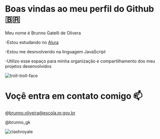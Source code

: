 # **Boas vindas ao meu perfil do Github** 🇧🇷

Meu nome é Brunno Gatelli de Olivera

-Estou estudando no [Alura](https://www.alura.com.br)

-Estou me desnvolvendo na linguagem JavaScript

-Utilizo esse espaço para minha organizaçâo e compartilhamento dos meu projetos desenvolvidos

![troll-troll-face](https://github.com/user-attachments/assets/f95457ad-032b-4098-8c07-42894dbf45e7)

# Voçê entra em contato comigo 📫

@brunno.oliveira@escola.pr.gov.br

@brunno_gk

![clashroyale](https://github.com/user-attachments/assets/3dc71228-04d5-4c68-9485-367ac500ff10)
